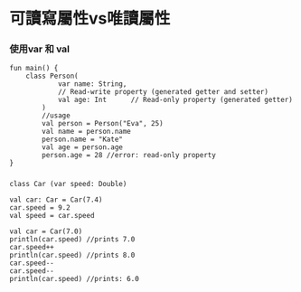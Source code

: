 # 可讀寫屬性vs唯讀屬性
### 使用var 和 val
	fun main() {
	    class Person(
	            var name: String,
	            // Read-write property (generated getter and setter)
	            val age: Int      // Read-only property (generated getter)
	        )
	        //usage
	        val person = Person("Eva", 25)
	        val name = person.name
	        person.name = "Kate"
	        val age = person.age
	        person.age = 28 //error: read-only property
	}

### 
	class Car (var speed: Double)
	
	val car: Car = Car(7.4) 
	car.speed = 9.2
	val speed = car.speed
	
	val car = Car(7.0)
	println(car.speed) //prints 7.0 
	car.speed++ 
	println(car.speed) //prints 8.0 
	car.speed--
	car.speed--
	println(car.speed) //prints: 6.0
